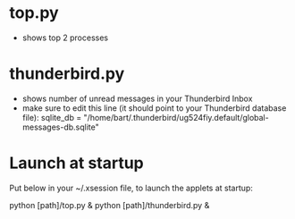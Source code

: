 top.py
======
- shows top 2 processes


thunderbird.py
==============
- shows number of unread messages in your Thunderbird Inbox
- make sure to edit this line (it should point to your Thunderbird database file):
	sqlite_db = "/home/bart/.thunderbird/ug524fiy.default/global-messages-db.sqlite"



Launch at startup
=================

Put below in your ~/.xsession file, to launch the applets at startup:

python [path]/top.py &
python [path]/thunderbird.py &

